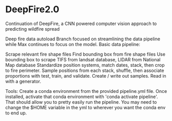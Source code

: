 # DeepFire2.0
Continuation of DeepFire, a CNN powered computer vision approach to predicting wildfire spread

Deep fire data autoload
Branch focused on streamlining the data pipeline while Max continues to focus on the model.
Basic data pipeline:

Scrape relevant fire shape files
Find bounding box from fire shape files
Use bounding box to scrape TIFS from landsat database, LIDAR from National Map database
Standardize position systems, match dates, stack, then crop to fire perimeter.
Sample positions from each stack, shuffle, then associate proportions with test, train, and validate.
Create / write out samples.
Read in with a generator.


Tools:
Create a conda environment from the provided pipeline.yml file. Once installed, activate that conda environment
with 'conda activate pipeline'. That should allow you to pretty easily run the pipeline. You may
need to change the $HOME variable in the yml to wherever you want the conda env to end up.